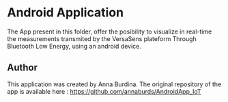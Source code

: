 
# Android Application
The App present in this folder, offer the posibility to visualize in real-time the measurements transmited by the VersaSens plateform Through Bluetooth Low Energy, using an android device.

## Author
This application was created by Anna Burdina. The original repository of the app is available here : https://github.com/annaburds/AndroidApp_IoT

